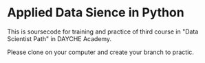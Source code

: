 # Applied Data Sience in Python
This is soursecode for training and practice of third course in "Data Scientist Path" in DAYCHE Academy.

Please clone on your computer and create your branch to practic.
 
